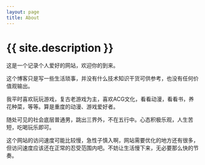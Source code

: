 ```yaml
---
layout: page
title: About
---
```


<h1 class="post-title">{{ site.description }}</h1>

这是一个记录个人爱好的网站，欢迎你的到来。

这个博客只是写一些生活琐事，并没有什么技术知识干货可供参考，也没有任何价值观输出。

我平时喜欢玩玩游戏，复古老游戏为主，喜欢ACG文化，看看动漫，看看书，养花种菜，等等。算是重度的动漫、游戏爱好者。

随处可见的社会底层普通男，跳出三界外，不在五行中。心态积极乐观，人生苦短，吃喝玩乐即可。

这个网站的访问速度可能比较慢，急性子慎入啊，网站需要优化的地方还有很多，但访问速度应该还在正常的忍受范围内吧。不妨让生活慢下来，无必要那么快的节奏。
